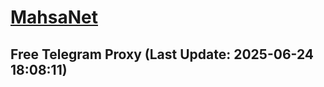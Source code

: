 
# [MahsaNet](https://t.me/mahsa_net)
## Free Telegram Proxy (Last Update: 2025-06-24 18:08:11)

    
